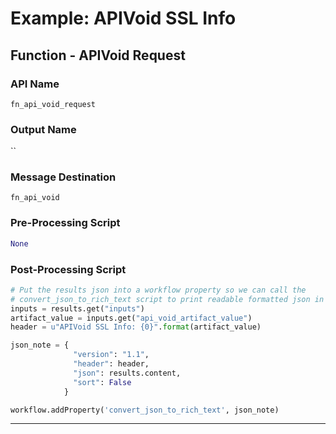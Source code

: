 <!--
    DO NOT MANUALLY EDIT THIS FILE
    THIS FILE IS AUTOMATICALLY GENERATED WITH resilient-sdk codegen
    Generated with resilient-sdk v50.1.262
-->

# Example: APIVoid SSL Info

## Function - APIVoid Request

### API Name
`fn_api_void_request`

### Output Name
``

### Message Destination
`fn_api_void`

### Pre-Processing Script
```python
None
```

### Post-Processing Script
```python
# Put the results json into a workflow property so we can call the 
# convert_json_to_rich_text script to print readable formatted json in an incident note.
inputs = results.get("inputs")
artifact_value = inputs.get("api_void_artifact_value")
header = u"APIVoid SSL Info: {0}".format(artifact_value)

json_note = {
              "version": "1.1",
              "header": header, 
              "json": results.content,
              "sort": False
            }

workflow.addProperty('convert_json_to_rich_text', json_note)

```

---

